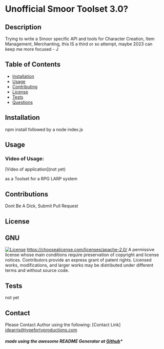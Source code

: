 

# Unofficial Smoor Toolset 3.0?

## Description
  Trying to write a Smoor specific API and tools for Character Creation, Item Management, Merchanting, this IS a third or so attempt, maybe 2023 can keep me more focused - J
  
## Table of Contents

- [Installation](#installation)
- [Usage](#usage)
- [Contributing](#contributions)
- [License](#license)
- [Tests](#test)
- [Questions](#questions)

## Installation

   npm install followed by a node index.js

## Usage

### Video of Usage:

[Video of application](not yet)

   as a Toolset for a RPG LARP system

## Contributions

   Dont Be A Dick, Submit Pull Request

## License

## GNU
   [![License](https://img.shields.io/badge/License-Apache_2.0-blue.svg)](https://opensource.org/licenses/Apache-2.0)
   https://choosealicense.com/licenses/apache-2.0/
   A permissive license whose main conditions require preservation of copyright and license notices. Contributors provide an express grant of patent rights. Licensed works, modifications, and larger works may be distributed under different terms and without source code.
        
## Tests

   not yet

## Contact

Please Contact Author using the following:
[Contact Link] jdparris@typefortyproductions.com


##### made using the awesome README Generator at [Github](https://github.com/jparris3213/ReadMeGenerator)*
      